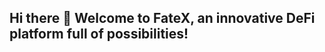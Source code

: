 ## Hi there 👋 Welcome to FateX, an innovative DeFi platform full of possibilities!

<!--

Welcome to FateX, an innovative DeFi platform full of possibilities!
-->
